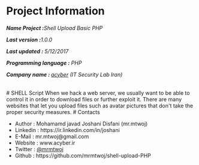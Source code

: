 # Project Information
<p><b><h6>Name Project :</b>Shell Upload Basic PHP</p>
<p><b>Last version  :</b>1.0.0</p>
<p><b>Last updated :</b> 5/12/2017</p>
<p><b>Programming language :</b> PHP</p>
<p><b>Company name : </b><a target="_black" href="http://acyber.ir">acyber</a> (IT Security Lab Iran)</p></h6>
# SHELL Script
When we hack a web server, we usually want to be able to control it in order to download files or further exploit it. There are many websites that let you upload files such as avatar pictures that don't take the proper security measures. 
# Contacts
<ul>
<li>   Author      :   Mohamamd javad Joshani Disfani (mr.mtwoj)
<li>   Linkedin    :   https://ir.linkedin.com/in/joshani
<li>   E-Mail      :   mr.mtwoj@gmail.com
<li>   Website     :   www.acyber.ir
<li>   Twitter     :   <a href="https://twitter.com/MrMtwoj">@mrmtwoj</a>
<li>   Github      :   https://github.com/mrmtwoj/shell-upload-PHP
</ul>
